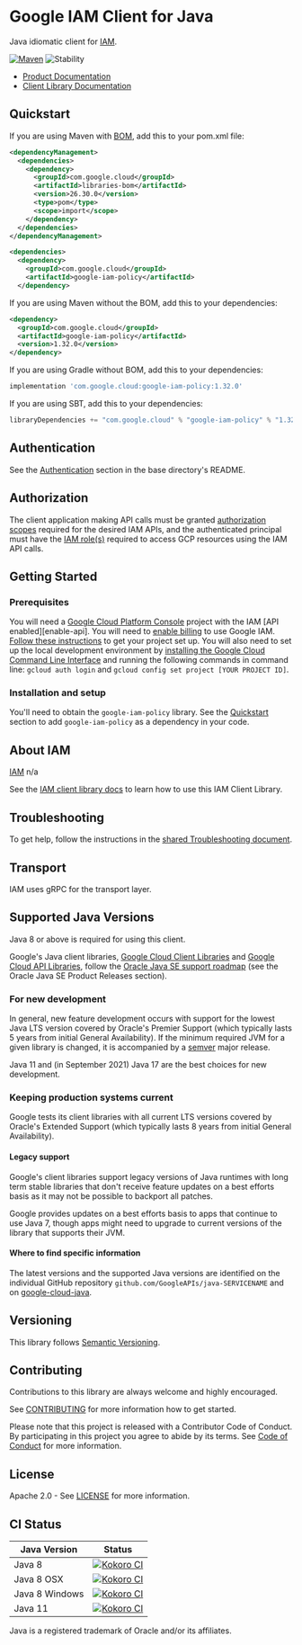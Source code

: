 # Google IAM Client for Java

Java idiomatic client for [IAM][product-docs].

[![Maven][maven-version-image]][maven-version-link]
![Stability][stability-image]

- [Product Documentation][product-docs]
- [Client Library Documentation][javadocs]


## Quickstart


If you are using Maven with [BOM][libraries-bom], add this to your pom.xml file:

```xml
<dependencyManagement>
  <dependencies>
    <dependency>
      <groupId>com.google.cloud</groupId>
      <artifactId>libraries-bom</artifactId>
      <version>26.30.0</version>
      <type>pom</type>
      <scope>import</scope>
    </dependency>
  </dependencies>
</dependencyManagement>

<dependencies>
  <dependency>
    <groupId>com.google.cloud</groupId>
    <artifactId>google-iam-policy</artifactId>
  </dependency>
```

If you are using Maven without the BOM, add this to your dependencies:

<!-- {x-version-update-start:google-iam-policy:released} -->

```xml
<dependency>
  <groupId>com.google.cloud</groupId>
  <artifactId>google-iam-policy</artifactId>
  <version>1.32.0</version>
</dependency>
```

If you are using Gradle without BOM, add this to your dependencies:

```Groovy
implementation 'com.google.cloud:google-iam-policy:1.32.0'
```

If you are using SBT, add this to your dependencies:

```Scala
libraryDependencies += "com.google.cloud" % "google-iam-policy" % "1.32.0"
```
<!-- {x-version-update-end} -->

## Authentication

See the [Authentication][authentication] section in the base directory's README.

## Authorization

The client application making API calls must be granted [authorization scopes][auth-scopes] required for the desired IAM APIs, and the authenticated principal must have the [IAM role(s)][predefined-iam-roles] required to access GCP resources using the IAM API calls.

## Getting Started

### Prerequisites

You will need a [Google Cloud Platform Console][developer-console] project with the IAM [API enabled][enable-api].
You will need to [enable billing][enable-billing] to use Google IAM.
[Follow these instructions][create-project] to get your project set up. You will also need to set up the local development environment by
[installing the Google Cloud Command Line Interface][cloud-cli] and running the following commands in command line:
`gcloud auth login` and `gcloud config set project [YOUR PROJECT ID]`.

### Installation and setup

You'll need to obtain the `google-iam-policy` library.  See the [Quickstart](#quickstart) section
to add `google-iam-policy` as a dependency in your code.

## About IAM


[IAM][product-docs] n/a

See the [IAM client library docs][javadocs] to learn how to
use this IAM Client Library.






## Troubleshooting

To get help, follow the instructions in the [shared Troubleshooting document][troubleshooting].

## Transport

IAM uses gRPC for the transport layer.

## Supported Java Versions

Java 8 or above is required for using this client.

Google's Java client libraries,
[Google Cloud Client Libraries][cloudlibs]
and
[Google Cloud API Libraries][apilibs],
follow the
[Oracle Java SE support roadmap][oracle]
(see the Oracle Java SE Product Releases section).

### For new development

In general, new feature development occurs with support for the lowest Java
LTS version covered by  Oracle's Premier Support (which typically lasts 5 years
from initial General Availability). If the minimum required JVM for a given
library is changed, it is accompanied by a [semver][semver] major release.

Java 11 and (in September 2021) Java 17 are the best choices for new
development.

### Keeping production systems current

Google tests its client libraries with all current LTS versions covered by
Oracle's Extended Support (which typically lasts 8 years from initial
General Availability).

#### Legacy support

Google's client libraries support legacy versions of Java runtimes with long
term stable libraries that don't receive feature updates on a best efforts basis
as it may not be possible to backport all patches.

Google provides updates on a best efforts basis to apps that continue to use
Java 7, though apps might need to upgrade to current versions of the library
that supports their JVM.

#### Where to find specific information

The latest versions and the supported Java versions are identified on
the individual GitHub repository `github.com/GoogleAPIs/java-SERVICENAME`
and on [google-cloud-java][g-c-j].

## Versioning


This library follows [Semantic Versioning](http://semver.org/).



## Contributing


Contributions to this library are always welcome and highly encouraged.

See [CONTRIBUTING][contributing] for more information how to get started.

Please note that this project is released with a Contributor Code of Conduct. By participating in
this project you agree to abide by its terms. See [Code of Conduct][code-of-conduct] for more
information.


## License

Apache 2.0 - See [LICENSE][license] for more information.

## CI Status

Java Version | Status
------------ | ------
Java 8 | [![Kokoro CI][kokoro-badge-image-2]][kokoro-badge-link-2]
Java 8 OSX | [![Kokoro CI][kokoro-badge-image-3]][kokoro-badge-link-3]
Java 8 Windows | [![Kokoro CI][kokoro-badge-image-4]][kokoro-badge-link-4]
Java 11 | [![Kokoro CI][kokoro-badge-image-5]][kokoro-badge-link-5]

Java is a registered trademark of Oracle and/or its affiliates.

[product-docs]: n/a
[javadocs]: https://cloud.google.com/java/docs/reference/proto-google-iam-v1/latest/history
[kokoro-badge-image-1]: http://storage.googleapis.com/cloud-devrel-public/java/badges/java-iam/java7.svg
[kokoro-badge-link-1]: http://storage.googleapis.com/cloud-devrel-public/java/badges/java-iam/java7.html
[kokoro-badge-image-2]: http://storage.googleapis.com/cloud-devrel-public/java/badges/java-iam/java8.svg
[kokoro-badge-link-2]: http://storage.googleapis.com/cloud-devrel-public/java/badges/java-iam/java8.html
[kokoro-badge-image-3]: http://storage.googleapis.com/cloud-devrel-public/java/badges/java-iam/java8-osx.svg
[kokoro-badge-link-3]: http://storage.googleapis.com/cloud-devrel-public/java/badges/java-iam/java8-osx.html
[kokoro-badge-image-4]: http://storage.googleapis.com/cloud-devrel-public/java/badges/java-iam/java8-win.svg
[kokoro-badge-link-4]: http://storage.googleapis.com/cloud-devrel-public/java/badges/java-iam/java8-win.html
[kokoro-badge-image-5]: http://storage.googleapis.com/cloud-devrel-public/java/badges/java-iam/java11.svg
[kokoro-badge-link-5]: http://storage.googleapis.com/cloud-devrel-public/java/badges/java-iam/java11.html
[stability-image]: https://img.shields.io/badge/stability-stable-green
[maven-version-image]: https://img.shields.io/maven-central/v/com.google.cloud/google-iam-policy.svg
[maven-version-link]: https://central.sonatype.com/artifact/com.google.cloud/google-iam-policy/1.31.0
[authentication]: https://github.com/googleapis/google-cloud-java#authentication
[auth-scopes]: https://developers.google.com/identity/protocols/oauth2/scopes
[predefined-iam-roles]: https://cloud.google.com/iam/docs/understanding-roles#predefined_roles
[iam-policy]: https://cloud.google.com/iam/docs/overview#cloud-iam-policy
[developer-console]: https://console.developers.google.com/
[create-project]: https://cloud.google.com/resource-manager/docs/creating-managing-projects
[cloud-cli]: https://cloud.google.com/cli
[troubleshooting]: https://github.com/googleapis/google-cloud-java/blob/main/TROUBLESHOOTING.md
[contributing]: https://github.com/googleapis/java-iam/blob/main/CONTRIBUTING.md
[code-of-conduct]: https://github.com/googleapis/java-iam/blob/main/CODE_OF_CONDUCT.md#contributor-code-of-conduct
[license]: https://github.com/googleapis/java-iam/blob/main/LICENSE
[enable-billing]: https://cloud.google.com/apis/docs/getting-started#enabling_billing

[libraries-bom]: https://github.com/GoogleCloudPlatform/cloud-opensource-java/wiki/The-Google-Cloud-Platform-Libraries-BOM
[shell_img]: https://gstatic.com/cloudssh/images/open-btn.png

[semver]: https://semver.org/
[cloudlibs]: https://cloud.google.com/apis/docs/client-libraries-explained
[apilibs]: https://cloud.google.com/apis/docs/client-libraries-explained#google_api_client_libraries
[oracle]: https://www.oracle.com/java/technologies/java-se-support-roadmap.html
[g-c-j]: http://github.com/googleapis/google-cloud-java
